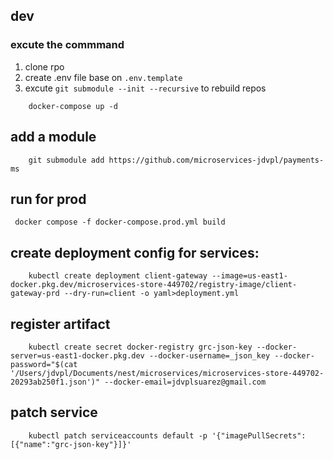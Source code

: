 ## dev

### excute the commmand

1. clone rpo
2. create .env file base on `.env.template`
3. excute `git submodule --init --recursive` to rebuild repos

```
    docker-compose up -d
```


## add a module

```
    git submodule add https://github.com/microservices-jdvpl/payments-ms
```

## run for prod

```
 docker compose -f docker-compose.prod.yml build
```

## create deployment config for services:

```
    kubectl create deployment client-gateway --image=us-east1-docker.pkg.dev/microservices-store-449702/registry-image/client-gateway-prd --dry-run=client -o yaml>deployment.yml
```


## register artifact

```
    kubectl create secret docker-registry grc-json-key --docker-server=us-east1-docker.pkg.dev --docker-username=_json_key --docker-password="$(cat '/Users/jdvpl/Documents/nest/microservices/microservices-store-449702-20293ab250f1.json')" --docker-email=jdvplsuarez@gmail.com
```


## patch service

```
    kubectl patch serviceaccounts default -p '{"imagePullSecrets":[{"name":"grc-json-key"}]}'
```